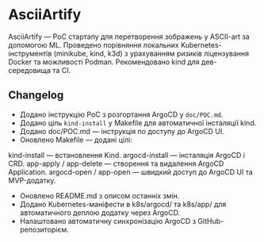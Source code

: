 # AsciiArtify
AsciiArtify — PoC стартапу для перетворення зображень у ASCII-art за допомогою ML. Проведено порівняння локальних Kubernetes-інструментів (minikube, kind, k3d) з урахуванням ризиків ліцензування Docker та можливості Podman. Рекомендовано kind для дев-середовища та CI.
## Changelog
- Додано інструкцію PoC з розгортання ArgoCD у `doc/POC.md`.
- Додано ціль `kind-install` у Makefile для автоматичної інсталяції kind.
- Додано doc/POC.md — інструкція по доступу до ArgoCD UI.
- Оновлено Makefile — додані цілі:

 kind-install — встановлення Kind.
 argocd-install — інсталяція ArgoCD і CRD.
 app-apply / app-delete — створення та видалення ArgoCD Application.
 argocd-open / app-open — швидкий доступ до ArgoCD UI та MVP-додатку.

- Оновлено README.md з описом останніх змін.
- Додано Kubernetes-маніфести в k8s/argocd/ та k8s/app/ для автоматичного деплою додатку через ArgoCD.
- Налаштовано автоматичну синхронізацію ArgoCD з GitHub-репозиторієм.
